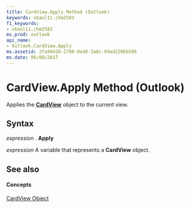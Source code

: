 ```yaml
---
title: CardView.Apply Method (Outlook)
keywords: vbaol11.chm2583
f1_keywords:
- vbaol11.chm2583
ms.prod: outlook
api_name:
- Outlook.CardView.Apply
ms.assetid: 2fa94420-2780-0e48-3a8c-69ad220bb596
ms.date: 06/08/2017
---
```



# CardView.Apply Method (Outlook)

Applies the **[CardView](cardview-object-outlook.md)** object to the current view.


## Syntax

 _expression_ . **Apply**

 _expression_ A variable that represents a **CardView** object.


## See also


#### Concepts


[CardView Object](cardview-object-outlook.md)

